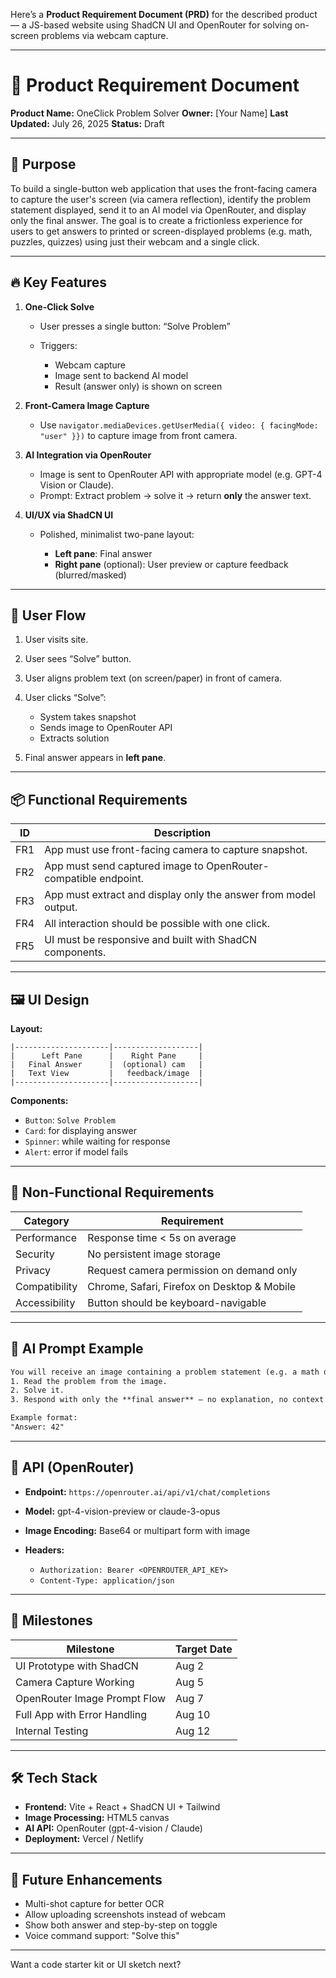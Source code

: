 Here’s a **Product Requirement Document (PRD)** for the described product — a JS-based website using ShadCN UI and OpenRouter for solving on-screen problems via webcam capture.

---

# 📝 Product Requirement Document

**Product Name:** OneClick Problem Solver
**Owner:** \[Your Name]
**Last Updated:** July 26, 2025
**Status:** Draft

---

## 🎯 Purpose

To build a single-button web application that uses the front-facing camera to capture the user's screen (via camera reflection), identify the problem statement displayed, send it to an AI model via OpenRouter, and display only the final answer. The goal is to create a frictionless experience for users to get answers to printed or screen-displayed problems (e.g. math, puzzles, quizzes) using just their webcam and a single click.

---

## 🔥 Key Features

1. **One-Click Solve**

   * User presses a single button: “Solve Problem”
   * Triggers:

     * Webcam capture
     * Image sent to backend AI model
     * Result (answer only) is shown on screen

2. **Front-Camera Image Capture**

   * Use `navigator.mediaDevices.getUserMedia({ video: { facingMode: "user" }})` to capture image from front camera.

3. **AI Integration via OpenRouter**

   * Image is sent to OpenRouter API with appropriate model (e.g. GPT-4 Vision or Claude).
   * Prompt: Extract problem → solve it → return **only** the answer text.

4. **UI/UX via ShadCN UI**

   * Polished, minimalist two-pane layout:

     * **Left pane**: Final answer
     * **Right pane** (optional): User preview or capture feedback (blurred/masked)

---

## 🧪 User Flow

1. User visits site.
2. User sees “Solve” button.
3. User aligns problem text (on screen/paper) in front of camera.
4. User clicks “Solve”:

   * System takes snapshot
   * Sends image to OpenRouter API
   * Extracts solution
5. Final answer appears in **left pane**.

---

## 📦 Functional Requirements

| ID  | Description                                                     |
| --- | --------------------------------------------------------------- |
| FR1 | App must use front-facing camera to capture snapshot.           |
| FR2 | App must send captured image to OpenRouter-compatible endpoint. |
| FR3 | App must extract and display only the answer from model output. |
| FR4 | All interaction should be possible with one click.              |
| FR5 | UI must be responsive and built with ShadCN components.         |

---

## 🖼️ UI Design

**Layout:**

```
|---------------------|-------------------|
|      Left Pane      |    Right Pane     |
|   Final Answer      |  (optional) cam   |
|   Text View         |   feedback/image  |
|---------------------|-------------------|
```

**Components:**

* `Button`: `Solve Problem`
* `Card`: for displaying answer
* `Spinner`: while waiting for response
* `Alert`: error if model fails

---

## 🔐 Non-Functional Requirements

| Category      | Requirement                                 |
| ------------- | ------------------------------------------- |
| Performance   | Response time < 5s on average               |
| Security      | No persistent image storage                 |
| Privacy       | Request camera permission on demand only    |
| Compatibility | Chrome, Safari, Firefox on Desktop & Mobile |
| Accessibility | Button should be keyboard-navigable         |

---

## 🤖 AI Prompt Example

```txt
You will receive an image containing a problem statement (e.g. a math or logical question). Your task is to:
1. Read the problem from the image.
2. Solve it.
3. Respond with only the **final answer** — no explanation, no context.

Example format:  
"Answer: 42"
```

---

## 📡 API (OpenRouter)

* **Endpoint:** `https://openrouter.ai/api/v1/chat/completions`
* **Model:** gpt-4-vision-preview or claude-3-opus
* **Image Encoding:** Base64 or multipart form with image
* **Headers:**

  * `Authorization: Bearer <OPENROUTER_API_KEY>`
  * `Content-Type: application/json`

---

## 📅 Milestones

| Milestone                    | Target Date |
| ---------------------------- | ----------- |
| UI Prototype with ShadCN     | Aug 2       |
| Camera Capture Working       | Aug 5       |
| OpenRouter Image Prompt Flow | Aug 7       |
| Full App with Error Handling | Aug 10      |
| Internal Testing             | Aug 12      |

---

## 🛠️ Tech Stack

* **Frontend:** Vite + React + ShadCN UI + Tailwind
* **Image Processing:** HTML5 canvas
* **AI API:** OpenRouter (gpt-4-vision / Claude)
* **Deployment:** Vercel / Netlify

---

## 🧩 Future Enhancements

* Multi-shot capture for better OCR
* Allow uploading screenshots instead of webcam
* Show both answer and step-by-step on toggle
* Voice command support: "Solve this"

---

Want a code starter kit or UI sketch next?
